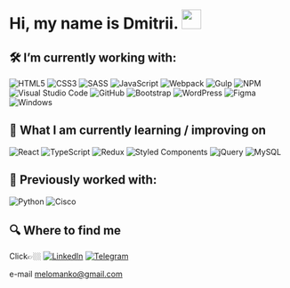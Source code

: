 # Hi, my name is Dmitrii. <img src="https://media.giphy.com/media/hvRJCLFzcasrR4ia7z/giphy.gif" width="35px"></a> 

## 🛠 I’m currently working with:
<!-- <a name="working-now"></a> -->
![HTML5](https://img.shields.io/badge/html5-%23E34F26.svg?style=for-the-badge&logo=html5&logoColor=white)
![CSS3](https://img.shields.io/badge/css3-%231572B6.svg?style=for-the-badge&logo=css3&logoColor=white)
![SASS](https://img.shields.io/badge/SASS-hotpink.svg?style=for-the-badge&logo=SASS&logoColor=white)
![JavaScript](https://img.shields.io/badge/javascript-%23323330.svg?style=for-the-badge&logo=javascript&logoColor=%23F7DF1E)
![Webpack](https://img.shields.io/badge/webpack-%238DD6F9.svg?style=for-the-badge&logo=webpack&logoColor=black)
![Gulp](https://img.shields.io/badge/GULP-%23CF4647.svg?style=for-the-badge&logo=gulp&logoColor=white)
![NPM](https://img.shields.io/badge/NPM-%23000000.svg?style=for-the-badge&logo=npm&logoColor=white)
![Visual Studio Code](https://img.shields.io/badge/Visual%20Studio%20Code-0078d7.svg?style=for-the-badge&logo=visual-studio-code&logoColor=white)
![GitHub](https://img.shields.io/badge/github-%23121011.svg?style=for-the-badge&logo=github&logoColor=white)
![Bootstrap](https://img.shields.io/badge/bootstrap-%23563D7C.svg?style=for-the-badge&logo=bootstrap&logoColor=white)
![WordPress](https://img.shields.io/badge/WordPress-%23117AC9.svg?style=for-the-badge&logo=WordPress&logoColor=white)
![Figma](https://img.shields.io/badge/figma-%23F24E1E.svg?style=for-the-badge&logo=figma&logoColor=white)
![Windows](https://img.shields.io/badge/Windows-0078D6?style=for-the-badge&logo=windows&logoColor=white)

## 📖 What I am currently learning / improving on
![React](https://img.shields.io/badge/react-%2320232a.svg?style=for-the-badge&logo=react&logoColor=%2361DAFB)
![TypeScript](https://img.shields.io/badge/typescript-%23007ACC.svg?style=for-the-badge&logo=typescript&logoColor=white)
![Redux](https://img.shields.io/badge/redux-%23593d88.svg?style=for-the-badge&logo=redux&logoColor=white)
![Styled Components](https://img.shields.io/badge/styled--components-DB7093?style=for-the-badge&logo=styled-components&logoColor=white)
![jQuery](https://img.shields.io/badge/jquery-%230769AD.svg?style=for-the-badge&logo=jquery&logoColor=white)
![MySQL](https://img.shields.io/badge/mysql-%2300f.svg?style=for-the-badge&logo=mysql&logoColor=white)


## 👾 Previously worked with:
![Python](https://img.shields.io/badge/python-3670A0?style=for-the-badge&logo=python&logoColor=ffdd54)
![Cisco](https://img.shields.io/badge/cisco-networking-blue)

## 🔍 Where to find me 

Click👉🏼
[![LinkedIn](https://img.shields.io/badge/linkedin-%230077B5.svg?style=for-the-badge&logo=linkedin&logoColor=white)](https://www.linkedin.com/in/%D0%B4%D0%BC%D0%B8%D1%82%D1%80%D0%B8%D0%B9-%D0%BA%D1%80%D0%BE%D0%BF-183a641a6/)
[![Telegram](https://img.shields.io/badge/Telegram-2CA5E0?style=for-the-badge&logo=telegram&logoColor=white)](https://t.me/dmitrii_let)
<!-- ![WhatsApp](https://img.shields.io/badge/WhatsApp-25D366?style=for-the-badge&logo=whatsapp&logoColor=white) -->
e-mail melomanko@gmail.com

<!-- [![visitors](https://visitor-badge.glitch.me/badge?page_id=https://github.com/Suspend85&left_color=green&right_color=red)](https://github.com/Suspend85) -->

